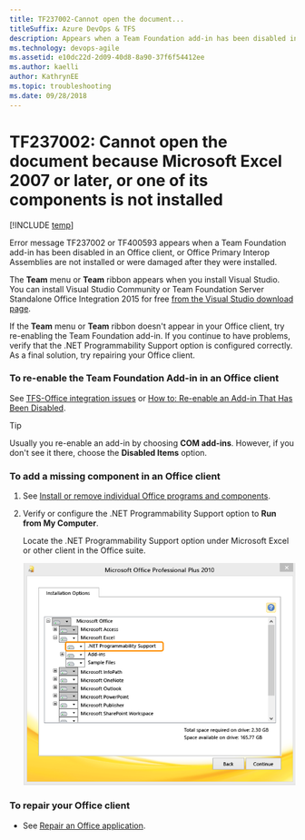 ```yaml
---
title: TF237002-Cannot open the document... 
titleSuffix: Azure DevOps & TFS
description: Appears when a Team Foundation add-in has been disabled in an Office client.
ms.technology: devops-agile
ms.assetid: e10dc22d-2d09-40d8-8a90-37f6f54412ee
ms.author: kaelli
author: KathrynEE
ms.topic: troubleshooting
ms.date: 09/28/2018  
---
```


# TF237002: Cannot open the document because Microsoft Excel 2007 or later, or one of its components is not installed

[!INCLUDE [temp](../../includes/version-vsts-tfs-all-versions.md)]

Error message TF237002 or TF400593 appears when a Team Foundation add-in has been disabled in an Office client, or Office Primary Interop Assemblies are not installed or were damaged after they were installed.  

 The **Team** menu or **Team** ribbon appears when you install Visual Studio. You can install Visual Studio Community or Team Foundation Server Standalone Office Integration 2015 for free [from the Visual Studio download page](https://www.visualstudio.com/downloads/download-visual-studio-vs).  
  
 If the **Team** menu or **Team** ribbon doesn't appear in your Office client, try re-enabling the Team Foundation add-in. If you continue to have problems, verify that the .NET Programmability Support option is configured correctly. As a final solution, try repairing your Office client.  
  
### To re-enable the Team Foundation Add-in in an Office client  
  
See [TFS-Office integration issues](../../boards/backlogs/office/tfs-office-integration-issues.md) or [How to: Re-enable an Add-in That Has Been Disabled](/visualstudio/vsto/how-to-re-enable-a-vsto-add-in-that-has-been-disabled).  
  
> [!TIP]
>  Usually you re-enable an add-in by choosing **COM add-ins**. However, if you don't see it there, choose the **Disabled Items** option.  
  
### To add a missing component in an Office client  
  
1.  See [Install or remove individual Office programs and components](https://support.office.com/article/download-and-install-or-reinstall-office-365-or-office-2016-on-a-pc-or-mac-4414eaaf-0478-48be-9c42-23adc4716658?ui=en-US&rs=en-US&ad=US).  
  
2.  Verify or configure the .NET Programmability Support option to **Run from My Computer**.  
  
     Locate the .NET Programmability Support option under Microsoft Excel or other client in the Office suite.  
  
     ![Install .NET Programmability Support option](media/alm_em_netprogsupport.png "ALM_EM_NetProgSupport")  
  
### To repair your Office client  
  
-   See [Repair an Office application](https://support.office.com/article/repair-an-office-application-7821d4b6-7c1d-4205-aa0e-a6b40c5bb88b).